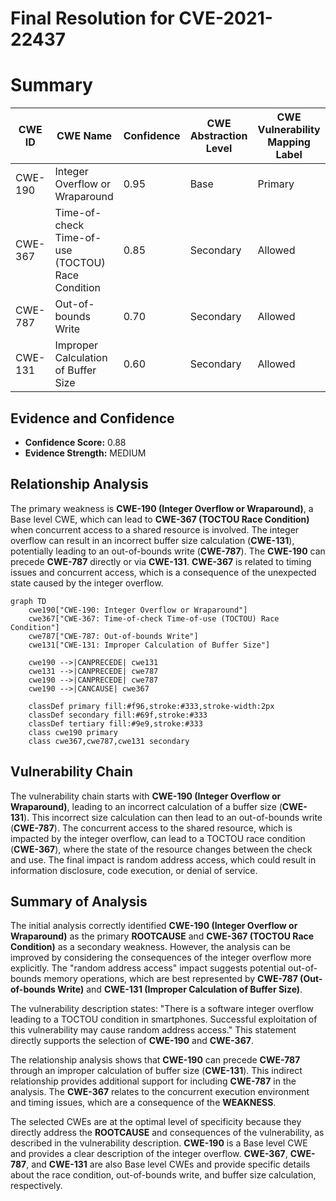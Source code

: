 # Final Resolution for CVE-2021-22437

# Summary
| CWE ID | CWE Name | Confidence | CWE Abstraction Level | CWE Vulnerability Mapping Label | CWE-Vulnerability Mapping Notes |
|---|---|---|---|---|---|
| CWE-190 | Integer Overflow or Wraparound | 0.95 | Base | Primary | Allowed |
| CWE-367 | Time-of-check Time-of-use (TOCTOU) Race Condition | 0.85 | Secondary | Allowed |
| CWE-787 | Out-of-bounds Write | 0.70 | Secondary | Allowed |
| CWE-131 | Improper Calculation of Buffer Size | 0.60 | Secondary | Allowed |

## Evidence and Confidence

*   **Confidence Score:** 0.88
*   **Evidence Strength:** MEDIUM

## Relationship Analysis
The primary weakness is **CWE-190 (Integer Overflow or Wraparound)**, a Base level CWE, which can lead to **CWE-367 (TOCTOU Race Condition)** when concurrent access to a shared resource is involved. The integer overflow can result in an incorrect buffer size calculation (**CWE-131**), potentially leading to an out-of-bounds write (**CWE-787**). The **CWE-190** can precede **CWE-787** directly or via **CWE-131**. **CWE-367** is related to timing issues and concurrent access, which is a consequence of the unexpected state caused by the integer overflow.

```mermaid
graph TD
    cwe190["CWE-190: Integer Overflow or Wraparound"]
    cwe367["CWE-367: Time-of-check Time-of-use (TOCTOU) Race Condition"]
    cwe787["CWE-787: Out-of-bounds Write"]
    cwe131["CWE-131: Improper Calculation of Buffer Size"]
    
    cwe190 -->|CANPRECEDE| cwe131
    cwe131 -->|CANPRECEDE| cwe787
    cwe190 -->|CANPRECEDE| cwe787
    cwe190 -->|CANCAUSE| cwe367
    
    classDef primary fill:#f96,stroke:#333,stroke-width:2px
    classDef secondary fill:#69f,stroke:#333
    classDef tertiary fill:#9e9,stroke:#333
    class cwe190 primary
    class cwe367,cwe787,cwe131 secondary
```

## Vulnerability Chain
The vulnerability chain starts with **CWE-190 (Integer Overflow or Wraparound)**, leading to an incorrect calculation of a buffer size (**CWE-131**). This incorrect size calculation can then lead to an out-of-bounds write (**CWE-787**). The concurrent access to the shared resource, which is impacted by the integer overflow, can lead to a TOCTOU race condition (**CWE-367**), where the state of the resource changes between the check and use. The final impact is random address access, which could result in information disclosure, code execution, or denial of service.

## Summary of Analysis
The initial analysis correctly identified **CWE-190 (Integer Overflow or Wraparound)** as the primary **ROOTCAUSE** and **CWE-367 (TOCTOU Race Condition)** as a secondary weakness. However, the analysis can be improved by considering the consequences of the integer overflow more explicitly. The "random address access" impact suggests potential out-of-bounds memory operations, which are best represented by **CWE-787 (Out-of-bounds Write)** and **CWE-131 (Improper Calculation of Buffer Size)**.

The vulnerability description states: "There is a software integer overflow leading to a TOCTOU condition in smartphones. Successful exploitation of this vulnerability may cause random address access." This statement directly supports the selection of **CWE-190** and **CWE-367**.

The relationship analysis shows that **CWE-190** can precede **CWE-787** through an improper calculation of buffer size (**CWE-131**). This indirect relationship provides additional support for including **CWE-787** in the analysis. The **CWE-367** relates to the concurrent execution environment and timing issues, which are a consequence of the **WEAKNESS**.

The selected CWEs are at the optimal level of specificity because they directly address the **ROOTCAUSE** and consequences of the vulnerability, as described in the vulnerability description. **CWE-190** is a Base level CWE and provides a clear description of the integer overflow. **CWE-367**, **CWE-787**, and **CWE-131** are also Base level CWEs and provide specific details about the race condition, out-of-bounds write, and buffer size calculation, respectively.